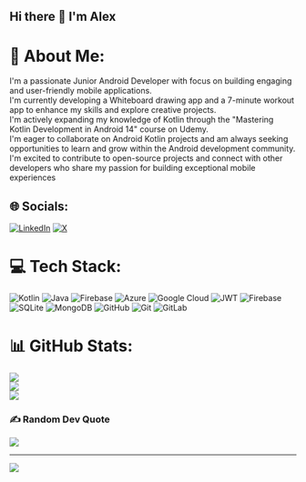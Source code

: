 ## Hi there 👋 I'm Alex

# 💫 About Me:
I'm a passionate Junior Android Developer with  focus on building engaging and user-friendly mobile applications. <br>I'm currently developing a Whiteboard drawing app and a 7-minute workout app to enhance my skills and explore creative projects.<br>I'm actively expanding my knowledge of Kotlin through the "Mastering Kotlin Development in Android 14" course on Udemy.<br>I'm eager to collaborate on Android Kotlin projects and am always seeking opportunities to learn and grow within the Android development community.<br>I'm excited to contribute to open-source projects and connect with other developers who share my passion for building exceptional mobile experiences <br>


## 🌐 Socials:
[![LinkedIn](https://img.shields.io/badge/LinkedIn-%230077B5.svg?logo=linkedin&logoColor=white)](https://linkedin.com/in/www.linkedin.com/in/alex-m-624484172) [![X](https://img.shields.io/badge/X-black.svg?logo=X&logoColor=white)](https://x.com/https://x.com/Alex_AndroidDev) 

# 💻 Tech Stack:
![Kotlin](https://img.shields.io/badge/kotlin-%237F52FF.svg?style=for-the-badge&logo=kotlin&logoColor=white) ![Java](https://img.shields.io/badge/java-%23ED8B00.svg?style=for-the-badge&logo=openjdk&logoColor=white) ![Firebase](https://img.shields.io/badge/firebase-%23039BE5.svg?style=for-the-badge&logo=firebase) ![Azure](https://img.shields.io/badge/azure-%230072C6.svg?style=for-the-badge&logo=microsoftazure&logoColor=white) ![Google Cloud](https://img.shields.io/badge/GoogleCloud-%234285F4.svg?style=for-the-badge&logo=google-cloud&logoColor=white) ![JWT](https://img.shields.io/badge/JWT-black?style=for-the-badge&logo=JSON%20web%20tokens) ![Firebase](https://img.shields.io/badge/firebase-a08021?style=for-the-badge&logo=firebase&logoColor=ffcd34) ![SQLite](https://img.shields.io/badge/sqlite-%2307405e.svg?style=for-the-badge&logo=sqlite&logoColor=white) ![MongoDB](https://img.shields.io/badge/MongoDB-%234ea94b.svg?style=for-the-badge&logo=mongodb&logoColor=white) ![GitHub](https://img.shields.io/badge/github-%23121011.svg?style=for-the-badge&logo=github&logoColor=white) ![Git](https://img.shields.io/badge/git-%23F05033.svg?style=for-the-badge&logo=git&logoColor=white) ![GitLab](https://img.shields.io/badge/gitlab-%23181717.svg?style=for-the-badge&logo=gitlab&logoColor=white)
# 📊 GitHub Stats:
![](https://github-readme-stats.vercel.app/api?username=AlexMoyo98&theme=dark&hide_border=false&include_all_commits=false&count_private=true)<br/>
![](https://github-readme-streak-stats.herokuapp.com/?user=AlexMoyo98&theme=dark&hide_border=false)<br/>
![](https://github-readme-stats.vercel.app/api/top-langs/?username=AlexMoyo98&theme=dark&hide_border=false&include_all_commits=false&count_private=true&layout=compact)

### ✍️ Random Dev Quote
![](https://quotes-github-readme.vercel.app/api?type=horizontal&theme=radical)

---
[![](https://visitcount.itsvg.in/api?id=AlexMoyo98&icon=0&color=0)](https://visitcount.itsvg.in)

<!-- Proudly created with GPRM ( https://gprm.itsvg.in ) -->
